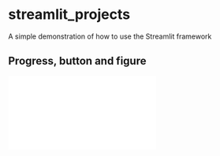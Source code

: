 # streamlit_projects
A simple demonstration of how to use the Streamlit framework


## Progress, button and figure
![progress bar](./01-plotting/output/plot.pdf)
